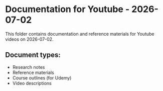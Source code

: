 # Documentation for Youtube - 2026-07-02

This folder contains documentation and reference materials for Youtube videos on 2026-07-02.

## Document types:
- Research notes
- Reference materials
- Course outlines (for Udemy)
- Video descriptions
